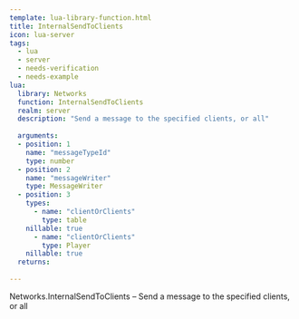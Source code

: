 ```yaml
---
template: lua-library-function.html
title: InternalSendToClients
icon: lua-server
tags:
  - lua
  - server
  - needs-verification
  - needs-example
lua:
  library: Networks
  function: InternalSendToClients
  realm: server
  description: "Send a message to the specified clients, or all"
  
  arguments:
  - position: 1
    name: "messageTypeId"
    type: number
  - position: 2
    name: "messageWriter"
    type: MessageWriter
  - position: 3
    types:
      - name: "clientOrClients"
        type: table
    nillable: true
      - name: "clientOrClients"
        type: Player
    nillable: true
  returns:
    
---
```


<div class="lua__search__keywords">
Networks.InternalSendToClients &#x2013; Send a message to the specified clients, or all
</div>
